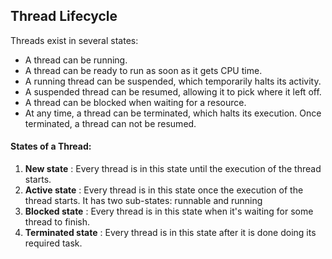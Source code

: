## Thread Lifecycle


Threads exist in several states:
- A thread can be running.
- A thread can be ready to run as soon as it gets CPU time.
- A running thread can be suspended, which temporarily halts its activity.
- A suspended thread can be resumed, allowing it to pick where it left off.
- A thread can be blocked when waiting for a resource.
- At any time, a thread can be terminated, which halts its execution. Once terminated, a thread can not be resumed.


#### States of a Thread:
1. **New state** : Every thread is in this state until the execution of the thread starts.
2. **Active state** : Every thread is in this state once the execution of the thread starts. It has two sub-states: runnable and running
3. **Blocked state** : Every thread is in this state when it's waiting for some thread to finish.
4. **Terminated state** : Every thread is in this state after it is done doing its required task.

